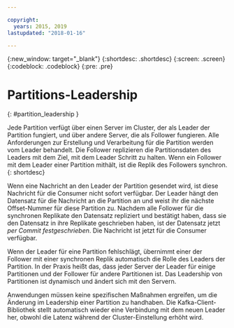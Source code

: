 ```yaml
---

copyright:
  years: 2015, 2019
lastupdated: "2018-01-16"

---
```


{:new_window: target="_blank"}
{:shortdesc: .shortdesc}
{:screen: .screen}
{:codeblock: .codeblock}
{:pre: .pre}


# Partitions-Leadership
{: #partition_leadership }

Jede Partition verfügt über einen Server im Cluster, der als Leader der Partition fungiert, und über andere Server, die als Follower fungieren. Alle Anforderungen zur Erstellung und Verarbeitung für die Partition werden vom Leader behandelt. Die Follower replizieren die Partitionsdaten des Leaders mit dem Ziel, mit dem Leader Schritt zu halten. Wenn ein Follower mit dem Leader einer Partition mithält, ist die Replik des Followers synchron. 
{: shortdesc}

Wenn eine Nachricht an den Leader der Partition gesendet wird, ist diese Nachricht für die Consumer nicht sofort verfügbar. Der Leader hängt den Datensatz für die Nachricht an die Partition an und weist ihr die nächste Offset-Nummer für diese Partition zu. Nachdem alle Follower für die synchronen Replikate den Datensatz repliziert und bestätigt haben, dass sie den Datensatz in ihre Replikate geschrieben haben, ist der Datensatz jetzt *per Commit festgeschrieben*. Die Nachricht ist jetzt für die Consumer verfügbar.

Wenn der Leader für eine Partition fehlschlägt, übernimmt einer der Follower mit einer synchronen Replik automatisch die Rolle des Leaders der Partition. In der Praxis heißt das, dass jeder Server der Leader für einige Partitionen und der Follower für andere Partitionen ist. Das Leadership von Partitionen ist dynamisch und ändert sich mit den Servern.

Anwendungen müssen keine spezifischen Maßnahmen ergreifen, um die Änderung im Leadership einer Partition zu handhaben. Die Kafka-Client-Bibliothek stellt automatisch wieder eine Verbindung mit dem neuen Leader her, obwohl die Latenz während der Cluster-Einstellung erhöht wird.
